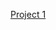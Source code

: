 [Project 1][def]


[def]: https://cs.colby.edu/courses/S22/cs251/projects/p1datavis/p1datavis251.html